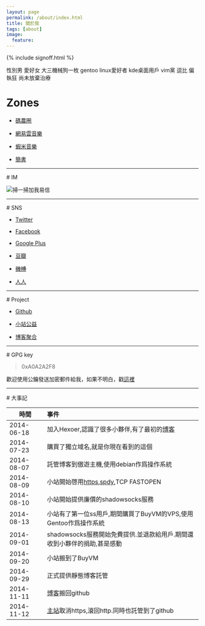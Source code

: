 ```yaml
---
layout: page
permalink: /about/index.html
title: 關於我
tags: [about]
image:
  feature: 
---
```

{% include signoff.html %}

<div class="alert alert-success" role="alert">
    性別男 愛好女 大三機械狗一枚 gentoo linux愛好者 kde桌面用戶 vim黨 逗比 偏執狂 尚未放棄治療
</div>

# Zones

* [碼農圈][23]

* [網易雲音樂][1]

* [蝦米音樂][17]

* [簡書][2]
<hr>
# IM

![][3]

<hr>
# SNS

* [Twitter][12]

* [Facebook][13]

* [Google Plus][14]

* [豆瓣][4]

* ~~[微博][15]~~

* [人人][5]
<hr>
# Project

* [Github][6]

* [小站公益][16]

* [博客聚合][7]
<hr>
# GPG key

> 0xA0A2A2F8

歡迎使用公鑰發送加密郵件給我，如果不明白，戳[這裡][10]

<hr>
# 大事記

|時間|事件|
|----|:---|
|2014-06-18|加入Hexoer,認識了很多小夥伴,有了最初的[博客][18]|
|2014-07-23|購買了獨立域名,就是你現在看到的這個|
|2014-08-07|託管博客到傲遊主機,使用debian作爲操作系統|
|2014-08-09|小站開始啓用[https][19],[spdy][20],TCP FASTOPEN|
|2014-08-10|小站開始提供廉價的shadowsocks服務|
|2014-08-13|小站有了第一位ss用戶,期間購買了BuyVM的VPS,使用Gentoo作爲操作系統|
|2014-09-01|shadowsocks服務開始免費提供.並退款給用戶.期間還收到小夥伴的捐助,甚是感動|
|2014-09-20|小站搬到了BuyVM|
|2014-09-29|正式提供靜態博客託管|
|2014-11-11|[博客][21]搬回github|
|2014-11-12|[主站][22]取消https,滾回http.同時也託管到了github|

[1]: http://music.163.com/#/user/home?id=17672093 "網易雲音樂"

[2]: http://jianshu.io/users/81e1d24496d7/ "簡書"

[3]: http://ibrother.qiniudn.com/my_qr_code.png "掃一掃加我易信"

[4]: http://www.douban.com/people/ibrother_linux/ "豆瓣"

[5]: http://www.renren.com/567627214 "人人"

[6]: https://github.com/ibrother "github"

[7]: http://ourblog.ibrother.me "博客聚合"

[10]: http://blog.ibrother.me/gnupg/2014/07/29/encrypt-with-GnuPG/ "使用GnuPG加密和簽名"

[12]: https://twitter.com/IbrotherLinux "推特"

[13]: https://facebook.com/ibrother.me "facebook"

[14]: https://plus.google.com/110250010298156951755?rel=author "Google Plus"

[15]: http://weibo.com/234684967 "新浪微博"

[16]: http://blog.ibrother.me/project/ "小站公益"

[17]: http://www.xiami.com/space/index/u/38511874 "蝦米"

[18]: http://ibrother.github.io

[19]: https://www.ssllabs.com/ssltest/analyze.html?d=ibrother.me

[20]: http://spdycheck.org/#ibrother.me

[21]: http://blog.ibrother.me

[22]: http://ibrother.me

[23]: http://coderq.com/users/ibrother/activity
